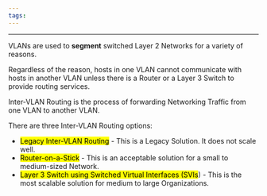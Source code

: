 ```yaml
---
tags:
---
```


---
VLANs are used to **segment** switched Layer 2 Networks for a variety of reasons.

Regardless of the reason, hosts in one VLAN cannot communicate with hosts in another VLAN unless there is a Router or a Layer 3 Switch to provide routing services.

Inter-VLAN Routing is the process of forwarding Networking Traffic from one VLAN to another VLAN.

There are three Inter-VLAN Routing options:
- <mark class="hltr-pink">Legacy Inter-VLAN Routing</mark> - This is a Legacy Solution. It does not scale well.
- <mark class="hltr-pink">Router-on-a-Stick</mark> - This is an acceptable solution for a small to medium-sized Network.
- <mark class="hltr-pink">Layer 3 Switch using Switched Virtual Interfaces (SVIs</mark>) - This is the most scalable solution for medium to large Organizations.